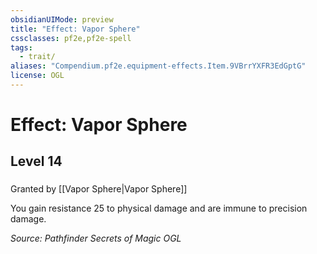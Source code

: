 ```yaml
---
obsidianUIMode: preview
title: "Effect: Vapor Sphere"
cssclasses: pf2e,pf2e-spell
tags:
  - trait/
aliases: "Compendium.pf2e.equipment-effects.Item.9VBrrYXFR3EdGptG"
license: OGL
---
```

# Effect: Vapor Sphere
## Level 14
### 






Granted by [[Vapor Sphere|Vapor Sphere]]

You gain resistance 25 to physical damage and are immune to precision damage.

*Source: Pathfinder Secrets of Magic*
*OGL*